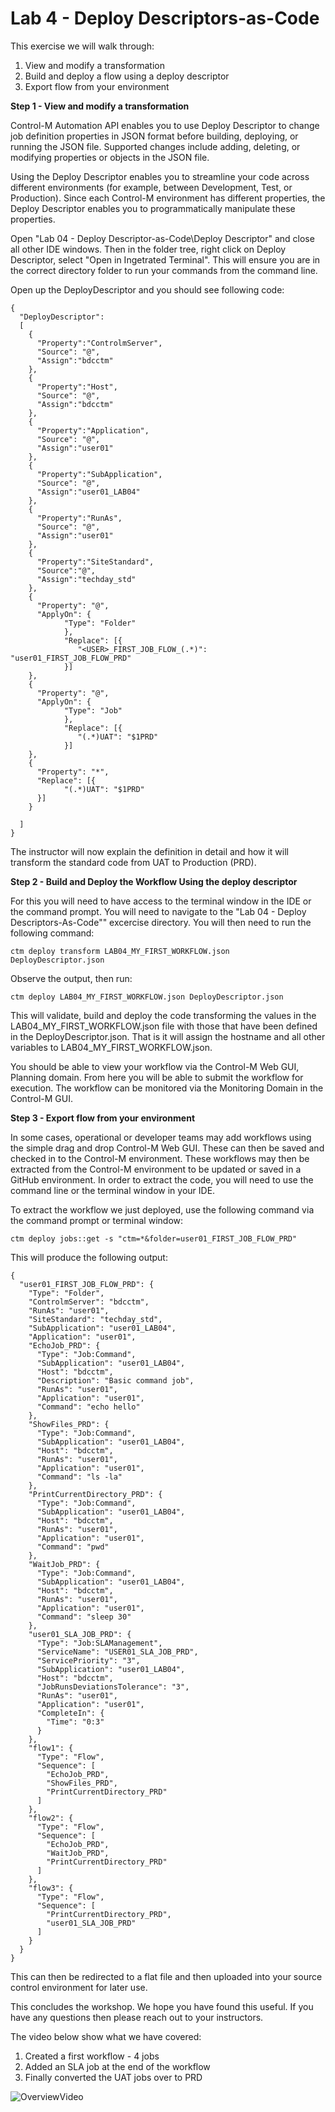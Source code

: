 <h1>Lab 4 - Deploy Descriptors-as-Code</h1>
This exercise we will walk through:

1. View and modify a transformation
2. Build and deploy a flow using a deploy descriptor
3. Export flow from your environment

**Step 1 - View and modify a transformation**

Control-M Automation API enables you to use Deploy Descriptor to change job definition properties in JSON format before building, deploying, or running the JSON file. Supported changes include adding, deleting, or modifying properties or objects in the JSON file.

Using the Deploy Descriptor enables you to streamline your code across different environments (for example, between Development, Test, or Production). Since each Control-M environment has different properties, the Deploy Descriptor enables you to programmatically manipulate these properties.

Open "Lab 04 - Deploy Descriptor-as-Code\Deploy Descriptor" and close all other IDE windows. Then in the folder tree, right click on Deploy Descriptor, select "Open in Ingetrated Terminal". This will ensure you are in the correct directory folder to run your commands from the command line.

Open up the DeployDescriptor and you should see following code:

```
{
  "DeployDescriptor":
  [
    {
      "Property":"ControlmServer",
      "Source": "@",
      "Assign":"bdcctm"
    },
    {
      "Property":"Host",
      "Source": "@",
      "Assign":"bdcctm"
    },
    {
      "Property":"Application",
      "Source": "@",
      "Assign":"user01"
    },
    {
      "Property":"SubApplication",
      "Source": "@",
      "Assign":"user01_LAB04"
    },
    {
      "Property":"RunAs",
      "Source": "@",
      "Assign":"user01"
    },
    {
      "Property":"SiteStandard",
      "Source":"@",
      "Assign":"techday_std"
    },
    {
      "Property": "@",
      "ApplyOn": {
            "Type": "Folder"
            },
            "Replace": [{
               "<USER>_FIRST_JOB_FLOW_(.*)": "user01_FIRST_JOB_FLOW_PRD"
            }]
    },
    {
      "Property": "@",
      "ApplyOn": {
            "Type": "Job"
            },
            "Replace": [{
               "(.*)UAT": "$1PRD"
            }]
    },
    {
      "Property": "*",
      "Replace": [{
            "(.*)UAT": "$1PRD"
      }]
    }

  ]
}
```

The instructor will now explain the definition in detail and how it will transform the standard code from UAT to Production (PRD).

**Step 2 - Build and Deploy the Workflow Using the deploy descriptor**

For this you will need to have access to the terminal window in the IDE or the command prompt. You will need to navigate to the "Lab 04 - Deploy Descriptors-As-Code"" excercise directory.
You will then need to run the following command:

`ctm deploy transform LAB04_MY_FIRST_WORKFLOW.json DeployDescriptor.json`

Observe the output, then run:

`ctm deploy LAB04_MY_FIRST_WORKFLOW.json DeployDescriptor.json`

This will validate, build and deploy the code transforming the values in the LAB04_MY_FIRST_WORKFLOW.json file with those that have been defined in the DeployDescriptor.json. That is it will assign the hostname and all other variables to LAB04_MY_FIRST_WORKFLOW.json.

You should be able to view your workflow via the Control-M Web GUI, Planning domain. From here you will be able to submit the workflow for execution. The workflow can be monitored via the Monitoring Domain in the Control-M GUI.

**Step 3 - Export flow from your environment**

In some cases, operational or developer teams may add workflows using the simple drag and drop Control-M Web GUI.
These can then be saved and checked in to the Control-M environment.
These workflows may then be extracted from the Control-M environment to be updated or saved in a GitHub environment. In order to extract the code, you will need to use the command line or the terminal window in your IDE.

To extract the workflow we just deployed, use the following command via the command prompt or terminal window:


`ctm deploy jobs::get -s "ctm=*&folder=user01_FIRST_JOB_FLOW_PRD"`

This will produce the following output:

```
{
  "user01_FIRST_JOB_FLOW_PRD": {
    "Type": "Folder",
    "ControlmServer": "bdcctm",
    "RunAs": "user01",
    "SiteStandard": "techday_std",
    "SubApplication": "user01_LAB04",
    "Application": "user01",
    "EchoJob_PRD": {
      "Type": "Job:Command",
      "SubApplication": "user01_LAB04",
      "Host": "bdcctm",
      "Description": "Basic command job",
      "RunAs": "user01",
      "Application": "user01",
      "Command": "echo hello"
    },
    "ShowFiles_PRD": {
      "Type": "Job:Command",
      "SubApplication": "user01_LAB04",
      "Host": "bdcctm",
      "RunAs": "user01",
      "Application": "user01",
      "Command": "ls -la"
    },
    "PrintCurrentDirectory_PRD": {
      "Type": "Job:Command",
      "SubApplication": "user01_LAB04",
      "Host": "bdcctm",
      "RunAs": "user01",
      "Application": "user01",
      "Command": "pwd"
    },
    "WaitJob_PRD": {
      "Type": "Job:Command",
      "SubApplication": "user01_LAB04",
      "Host": "bdcctm",
      "RunAs": "user01",
      "Application": "user01",
      "Command": "sleep 30"
    },
    "user01_SLA_JOB_PRD": {
      "Type": "Job:SLAManagement",
      "ServiceName": "USER01_SLA_JOB_PRD",
      "ServicePriority": "3",
      "SubApplication": "user01_LAB04",
      "Host": "bdcctm",
      "JobRunsDeviationsTolerance": "3",
      "RunAs": "user01",
      "Application": "user01",
      "CompleteIn": {
        "Time": "0:3"
      }
    },
    "flow1": {
      "Type": "Flow",
      "Sequence": [
        "EchoJob_PRD",
        "ShowFiles_PRD",
        "PrintCurrentDirectory_PRD"
      ]
    },
    "flow2": {
      "Type": "Flow",
      "Sequence": [
        "EchoJob_PRD",
        "WaitJob_PRD",
        "PrintCurrentDirectory_PRD"
      ]
    },
    "flow3": {
      "Type": "Flow",
      "Sequence": [
        "PrintCurrentDirectory_PRD",
        "user01_SLA_JOB_PRD"
      ]
    }
  }
}

```
This can then be redirected to a flat file and then uploaded into your source control environment for later use.

This concludes the workshop. We hope you have found this useful. If you have any questions then please reach out to your instructors.

The video below show what we have covered:

1. Created a first workflow - 4 jobs
2. Added an SLA job at the end of the workflow
3. Finally converted the UAT jobs over to PRD

![OverviewVideo](images/OverviewVideo.gif)
